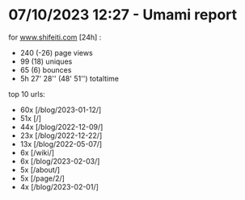 # 07/10/2023 12:27 - Umami report
for www.shifeiti.com [24h] :

 - 240 (-26) page views
 - 99 (18) uniques
 - 65 (6) bounces
 - 5h 27' 28'' (48' 51'') totaltime


top 10 urls:
 - 60x [/blog/2023-01-12/]
 - 51x [/]
 - 44x [/blog/2022-12-09/]
 - 23x [/blog/2022-12-22/]
 - 13x [/blog/2022-05-07/]
 - 6x [/wiki/]
 - 6x [/blog/2023-02-03/]
 - 5x [/about/]
 - 5x [/page/2/]
 - 4x [/blog/2023-02-01/]



